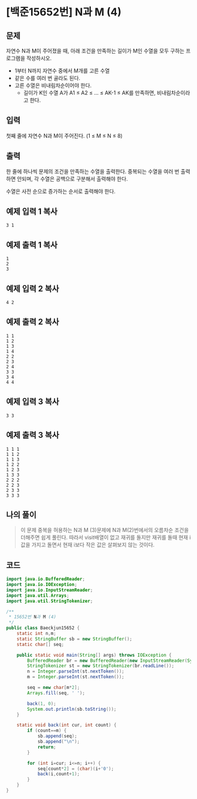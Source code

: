 # [백준15652번] N과 M (4)

## 문제

자연수 N과 M이 주어졌을 때, 아래 조건을 만족하는 길이가 M인 수열을 모두 구하는 프로그램을 작성하시오.

- 1부터 N까지 자연수 중에서 M개를 고른 수열
- 같은 수를 여러 번 골라도 된다.
- 고른 수열은 비내림차순이어야 한다.
  - 길이가 K인 수열 A가 A1 ≤ A2 ≤ ... ≤ AK-1 ≤ AK를 만족하면, 비내림차순이라고 한다.



## 입력

첫째 줄에 자연수 N과 M이 주어진다. (1 ≤ M ≤ N ≤ 8)



## 출력

한 줄에 하나씩 문제의 조건을 만족하는 수열을 출력한다. 중복되는 수열을 여러 번 출력하면 안되며, 각 수열은 공백으로 구분해서 출력해야 한다.

수열은 사전 순으로 증가하는 순서로 출력해야 한다.



## 예제 입력 1 복사

```
3 1
```

## 예제 출력 1 복사

```
1
2
3
```



## 예제 입력 2 복사

```
4 2
```

## 예제 출력 2 복사

```
1 1
1 2
1 3
1 4
2 2
2 3
2 4
3 3
3 4
4 4
```



## 예제 입력 3 복사

```
3 3
```

## 예제 출력 3 복사

```
1 1 1
1 1 2
1 1 3
1 2 2
1 2 3
1 3 3
2 2 2
2 2 3
2 3 3
3 3 3
```



## 나의 풀이

> 이 문제 중복을 허용하는 N과 M (3)문제에 N과 M(2)번에서의 오름차순 조건을 더해주면 쉽게 풀린다. 따라서 visit배열이 없고 재귀를 돌지만 재귀를 돌때 현재 i값을 가지고 돌면서 현재 i보다 작은 값은 살펴보지 않는 것이다.



## 코드 

```java
import java.io.BufferedReader;
import java.io.IOException;
import java.io.InputStreamReader;
import java.util.Arrays;
import java.util.StringTokenizer;

/**
 * 15652번 N과 M (4)
 */
public class Baeckjun15652 {
    static int n,m;
    static StringBuffer sb = new StringBuffer();
    static char[] seq;

    public static void main(String[] args) throws IOException {
        BufferedReader br = new BufferedReader(new InputStreamReader(System.in));
        StringTokenizer st = new StringTokenizer(br.readLine());
        n = Integer.parseInt(st.nextToken());
        m = Integer.parseInt(st.nextToken());

        seq = new char[m*2];
        Arrays.fill(seq, ' ');

        back(1, 0);
        System.out.println(sb.toString());
    }

    static void back(int cur, int count) {
        if (count==m) {
            sb.append(seq);
            sb.append("\n");
            return;
        }

        for (int i=cur; i<=n; i++) {
            seq[count*2] = (char)(i+'0');
            back(i,count+1);
        }
    }
}

```

